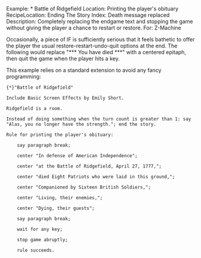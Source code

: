 Example: * Battle of Ridgefield
Location: Printing the player's obituary
RecipeLocation: Ending The Story
Index: Death message replaced
Description: Completely replacing the endgame text and stopping the game without giving the player a chance to restart or restore.
For: Z-Machine

  
Occasionally, a piece of IF is sufficiently serious that it feels bathetic to offer the player the usual restore-restart-undo-quit options at the end. The following would replace "\*\*\* You have died \*\*\*" with a centered epitaph, then quit the game when the player hits a key.

  
This example relies on a standard extension to avoid any fancy programming:

  

``` inform7
{*}"Battle of Ridgefield"

Include Basic Screen Effects by Emily Short.

Ridgefield is a room.

Instead of doing something when the turn count is greater than 1: say "Alas, you no longer have the strength."; end the story.

Rule for printing the player's obituary:

	say paragraph break;

	center "In defense of American Independence";

	center "at the Battle of Ridgefield, April 27, 1777,";

	center "died Eight Patriots who were laid in this ground,";

	center "Companioned by Sixteen British Soldiers,";

	center "Living, their enemies,";

	center "Dying, their guests";

	say paragraph break;

	wait for any key;

	stop game abruptly;

	rule succeeds.
```

